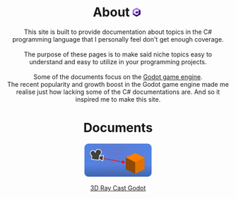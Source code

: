 <h1 align="center">About<img id="header-img" src="assets/CsharpLogo_s.png" width="4%" style="padding: 0px 5px;"></h1>
<p align="center">
This site is built to provide documentation about topics in the C# programming language that I personally feel don't get enough coverage.<br><br>
The purpose of these pages is to make said niche topics easy to understand and easy to utilize in your programming projects.<br><br>
Some of the documents focus on the <a href="https://godotengine.org/">Godot game engine</a>.<br>
The recent popularity and growth boost in the Godot game engine made me realise just how lacking some of the C# documentations are. And so it inspired me to make this site.<br>
</p>

<h1 align="center"> Documents </h1>

<a href="https://000daniel.github.io/Ray-Cast-Godot/">
  
<p align="center"><img id="header-img" src="assets/RayCastGraphic.png" width="30%"></p>
<p align="center">3D Ray Cast Godot</p>

</a>
